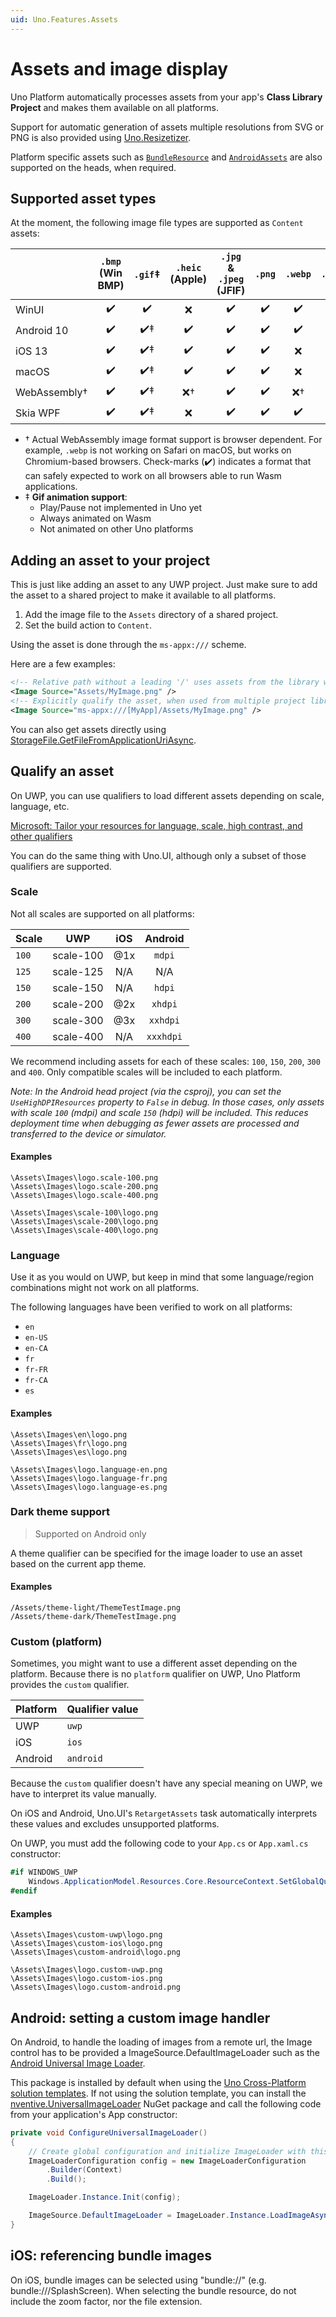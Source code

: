 ```yaml
---
uid: Uno.Features.Assets
---
```


# Assets and image display

Uno Platform automatically processes assets from your app's **Class Library Project** and makes them available on all platforms.

Support for automatic generation of assets multiple resolutions from SVG or PNG is also provided using [Uno.Resizetizer](xref:Uno.Resizetizer.GettingStarted).

Platform specific assets such as [`BundleResource`](https://learn.microsoft.com/en-us/xamarin/ios/user-interface/controls/image) and [`AndroidAssets`](https://learn.microsoft.com/en-us/xamarin/android/app-fundamentals/resources-in-android/android-assets) are also supported on the heads, when required.

## Supported asset types

At the moment, the following image file types are supported as `Content` assets:

|             | `.bmp` (Win BMP) | `.gif`‡ | `.heic` (Apple) | `.jpg` & `.jpeg` (JFIF) | `.png` | `.webp` | `.pdf` | `.svg` |
| ----------- | :-------------: | :---: | :-----------: | :-----------------: | :--: | :---: | :--: | :--: |
| WinUI       |       ✔️        |   ✔️   |       ❌       |          ✔️          |  ✔️   |   ✔️   |  ❌   |  ✔️   |
| Android 10  |       ✔️        |  ✔️‡   |       ✔️       |          ✔️          |  ✔️   |   ✔️   |  ✔️   |  ✔️   |
| iOS 13      |       ✔️        |  ✔️‡   |       ✔️       |          ✔️          |  ✔️   |   ❌   |  ❌   |  ✔️   |
| macOS       |       ✔️        |  ✔️‡   |       ✔️       |          ✔️          |  ✔️   |   ❌   |  ✔️   |  ❌   |
| WebAssembly†       |       ✔️        |  ✔️‡   |      ❌†       |          ✔️          |  ✔️   |  ❌†   |  ❌†  |  ✔️   |
| Skia WPF    |       ✔️        |  ✔️‡   |       ❌       |          ✔️          |  ✔️   |   ✔️   |  ❌   |  ✔️   |

* † Actual WebAssembly image format support is browser dependent. For example, `.webp` is not working on Safari on macOS, but works on Chromium-based browsers. Check-marks (✔️) indicates a format that can safely expected to work on all browsers able to run Wasm applications.
* ‡ **Gif animation support**:
  * Play/Pause not implemented in Uno yet
  * Always animated on Wasm
  * Not animated on other Uno platforms

## Adding an asset to your project

This is just like adding an asset to any UWP project. Just make sure to add the asset to a shared project to make it available to all platforms.

1. Add the image file to the `Assets` directory of a shared project.
2. Set the build action to `Content`.

Using the asset is done through the `ms-appx:///` scheme. 

Here are a few examples:
```xml
<!-- Relative path without a leading '/' uses assets from the library where the XAML is located -->
<Image Source="Assets/MyImage.png" />
<!-- Explicitly qualify the asset, when used from multiple project libraries -->
<Image Source="ms-appx:///[MyApp]/Assets/MyImage.png" />
```

You can also get assets directly using [StorageFile.GetFileFromApplicationUriAsync](file-management.md).

## Qualify an asset

On UWP, you can use qualifiers to load different assets depending on scale, language, etc.

[Microsoft: Tailor your resources for language, scale, high contrast, and other qualifiers](https://docs.microsoft.com/en-us/windows/uwp/app-resources/tailor-resources-lang-scale-contrast)

You can do the same thing with Uno.UI, although only a subset of those qualifiers are supported.

### Scale

Not all scales are supported on all platforms:

| Scale | UWP         | iOS      | Android |
|-------|:-----------:|:--------:|:-------:|
| `100` | scale-100   | @1x      | `mdpi`    |
| `125` | scale-125   | N/A      | N/A     |
| `150` | scale-150   | N/A      | `hdpi`    |
| `200` | scale-200   | @2x      | `xhdpi`   |
| `300` | scale-300   | @3x      | `xxhdpi`  |
| `400` | scale-400   | N/A      | `xxxhdpi` |

We recommend including assets for each of these scales: `100`, `150`, `200`, `300` and `400`. Only compatible scales will be included to each platform.

*Note: In the Android head project (via the csproj), you can set the `UseHighDPIResources` property to `False` in debug. In those cases, only assets with scale `100` (mdpi) and scale `150` (hdpi) will be included. This reduces deployment time when debugging as fewer assets are processed and transferred to the device or simulator.*

#### Examples

```
\Assets\Images\logo.scale-100.png
\Assets\Images\logo.scale-200.png
\Assets\Images\logo.scale-400.png

\Assets\Images\scale-100\logo.png
\Assets\Images\scale-200\logo.png
\Assets\Images\scale-400\logo.png
```

### Language

Use it as you would on UWP, but keep in mind that some language/region combinations might not work on all platforms.

The following languages have been verified to work on all platforms:
- `en`
- `en-US`
- `en-CA`
- `fr`
- `fr-FR`
- `fr-CA`
- `es`

#### Examples

```
\Assets\Images\en\logo.png
\Assets\Images\fr\logo.png
\Assets\Images\es\logo.png

\Assets\Images\logo.language-en.png
\Assets\Images\logo.language-fr.png
\Assets\Images\logo.language-es.png
```

### Dark theme support

> Supported on Android only

A theme qualifier can be specified for the image loader to use an asset based on the current app theme.

#### Examples

```
/Assets/theme-light/ThemeTestImage.png
/Assets/theme-dark/ThemeTestImage.png
```

### Custom (platform)

Sometimes, you might want to use a different asset depending on the platform. Because there is no `platform` qualifier on UWP, Uno Platform provides the `custom` qualifier.

| Platform | Qualifier value |
|----------|-----------------|
| UWP      | `uwp`           |
| iOS      | `ios`           |
| Android  | `android`       |

Because the `custom` qualifier doesn't have any special meaning on UWP, we have to interpret its value manually.

On iOS and Android, Uno.UI's `RetargetAssets` task automatically interprets these values and excludes unsupported platforms.

On UWP, you must add the following code to your `App.cs` or `App.xaml.cs` constructor:

```csharp
#if WINDOWS_UWP
	Windows.ApplicationModel.Resources.Core.ResourceContext.SetGlobalQualifierValue("custom", "uwp");
#endif
```

#### Examples

```
\Assets\Images\custom-uwp\logo.png
\Assets\Images\custom-ios\logo.png
\Assets\Images\custom-android\logo.png

\Assets\Images\logo.custom-uwp.png
\Assets\Images\logo.custom-ios.png
\Assets\Images\logo.custom-android.png
```

## Android: setting a custom image handler

On Android, to handle the loading of images from a remote url, the Image control has to be provided a
ImageSource.DefaultImageLoader such as the [Android Universal Image Loader](https://github.com/nostra13/Android-Universal-Image-Loader).

This package is installed by default when using the [Uno Cross-Platform solution templates](https://marketplace.visualstudio.com/items?itemName=unoplatform.uno-platform-addin-2022). If not using the solution template, you can install the [nventive.UniversalImageLoader](https://www.nuget.org/packages/nventive.UniversalImageLoader/) NuGet package and call the following code from your application's App constructor:

```csharp
private void ConfigureUniversalImageLoader()
{
	// Create global configuration and initialize ImageLoader with this config
	ImageLoaderConfiguration config = new ImageLoaderConfiguration
		.Builder(Context)
		.Build();

	ImageLoader.Instance.Init(config);

	ImageSource.DefaultImageLoader = ImageLoader.Instance.LoadImageAsync;
}
```

## iOS: referencing bundle images

On iOS, bundle images can be selected using "bundle://" (e.g. bundle:///SplashScreen). When selecting the bundle resource, do not include the zoom factor, nor the file extension.

